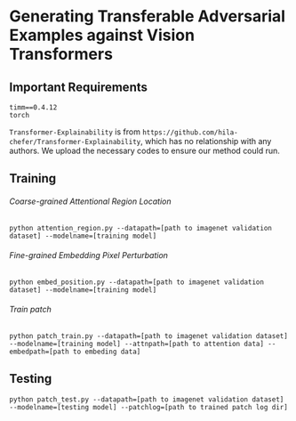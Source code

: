 # Generating Transferable Adversarial Examples against Vision Transformers

## Important Requirements

```
timm==0.4.12
torch
```
`Transformer-Explainability` is from `https://github.com/hila-chefer/Transformer-Explainability`, which has no relationship with any authors. We upload the necessary codes to ensure our method could run.

## Training

###### Coarse-grained Attentional Region Location

```shell
python attention_region.py --datapath=[path to imagenet validation dataset] --modelname=[training model]
```

###### Fine-grained Embedding Pixel Perturbation

```shell
python embed_position.py --datapath=[path to imagenet validation dataset] --modelname=[training model]
```

###### Train patch

```shell
python patch_train.py --datapath=[path to imagenet validation dataset] --modelname=[training model] --attnpath=[path to attention data] --embedpath=[path to embeding data]
```

## Testing

```shell
python patch_test.py --datapath=[path to imagenet validation dataset] --modelname=[testing model] --patchlog=[path to trained patch log dir]
```